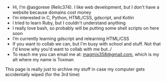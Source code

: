 - Hi, I’m @asgorexe (Relic374). I like web development, but I don't have a website because domains cost money
- I’m interested in C, Python, HTML/CSS, gdscript, and  Kotlin
- I tried to learn Ruby, but I couldn't understand anything
- I really love bash, so probably will be putting some shell scripts on here soon
- I’m currently learning gdscript and relearning HTML/CSS
- If you want to collab we can, but I'm busy with school and stuff. Not that I'd know why you'd want to collab with me but../
- To reach me you can email me at: magmis358@gmail.com, which is my alt where my name is Toxman

This page is really just to archive my stuff in case my computer gets accidentally wiped (for the 3rd time)
